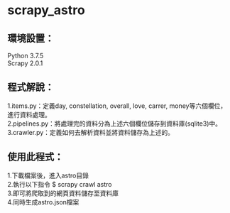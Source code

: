 # scrapy_astro
## 環境設置：
Python 3.7.5  
Scrapy 2.0.1  

## 程式解說：
1.items.py：定義day, constellation, overall, love, carrer, money等六個欄位，進行資料處理。  
2.pipelines.py：將處理完的資料分為上述六個欄位儲存到資料庫(sqlite3)中。  
3.crawler.py：定義如何去解析資料並將資料儲存為上述的。  

## 使用此程式：
1.下載檔案後，進入astro目錄  
2.執行以下指令 $ scrapy crawl astro  
3.即可將爬取到的網頁資料儲存至資料庫  
4.同時生成astro.json檔案  


